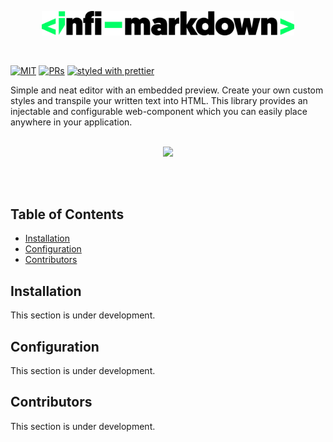 <p align="center">
 <img width="80%" height="80%" src="https://raw.githubusercontent.com/gitsobek/npx-infi-markdown/master/logo.svg?sanitize=true">
</p>
&nbsp;

[![MIT](https://img.shields.io/packagist/l/doctrine/orm.svg?style=flat-square)]()
[![PRs](https://img.shields.io/badge/PRs-welcome-brightgreen.svg?style=flat-square)]()
[![styled with prettier](https://img.shields.io/badge/styled_with-prettier-ff69b4.svg?style=flat-square)](https://github.com/prettier/prettier)

Simple and neat editor with an embedded preview. Create your own custom styles and transpile your written text into HTML. This library provides an injectable and configurable web-component which you can easily place anywhere in your application.<br><br>

<p align="center">
 <img src="https://raw.githubusercontent.com/gitsobek/npx-infi-markdown/master/presentation.gif">
</p><br><br>

## Table of Contents

- [Installation](#installation)
- [Configuration](#configuration)
- [Contributors](#contributors)

## Installation
This section is under development.

## Configuration
This section is under development.

## Contributors
This section is under development.
